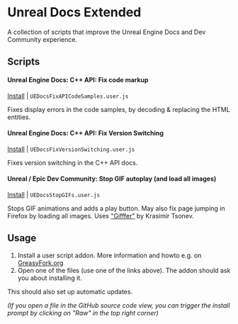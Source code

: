 # Unreal Docs Extended

A collection of scripts that improve the Unreal Engine Docs and Dev Community experience.


## Scripts
#### Unreal Engine Docs: C++ API: Fix code markup
[Install](https://github.com/Level3Manatee/UnrealDocsExtended/raw/main/UEDocsFixAPICodeSamples.user.js) | `UEDocsFixAPICodeSamples.user.js`

Fixes display errors in the code samples, by decoding & replacing the HTML entities.


#### Unreal Engine Docs: C++ API: Fix Version Switching
[Install](https://github.com/Level3Manatee/UnrealDocsExtended/raw/main/UEDocsFixVersionSwitching.user.js) | `UEDocsFixVersionSwitching.user.js`

Fixes version switching in the C++ API docs.


#### Unreal / Epic Dev Community: Stop GIF autoplay (and load all images)
[Install](https://github.com/Level3Manatee/UnrealDocsExtended/raw/main/UEDocsStopGIFs.user.js) | `UEDocsStopGIFs.user.js`

Stops GIF animations and adds a play button. May also fix page jumping in Firefox by loading all images. Uses ["Gifffer"](https://github.com/krasimir/gifffer) by Krasimir Tsonev.


## Usage
1. Install a user script addon. More information and howto e.g. on [GreasyFork.org](https://greasyfork.org/en/help/installing-user-scripts)
2. Open one of the files (use one of the links above). The addon should ask you about installing it.

This should also set up automatic updates.

*(If you open a file in the GitHub source code view, you can trigger the install prompt by clicking on "Raw" in the top right corner)*
